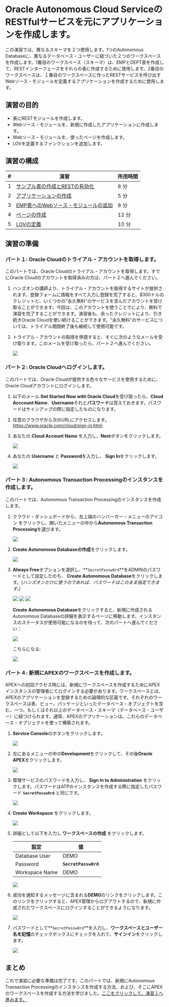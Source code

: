 # Oracle Autonomous Cloud ServiceのRESTfulサービスを元にアプリケーションを作成します。

この演習では、異なるスキーマを２つ使用します。1つのAutonomous Databaseに、異なるデータベース・ユーザーに紐づいた２つのワークスペースを作成します。1番目のワークスペース（スキーマ）は、EMPとDEPT表を作成して、RESTインターフェースをそれらの表に作成するために使用します。2番目のワークスペースは、１番目のワークスペースに作ったRESTサービスを呼び出すWebソース・モジュールを定義するアプリケーションを作成するために使用します。

## 演習の目的

- 表にRESTモジュールを作成します。
- Webソース・モジュールを、新規に作成したアプリケーションに作成します。
- Webソース・モジュールを、使ったページを作成します。
- LOVを定義するファンクションを追加します。
## 演習の構成

| # | 演習 | 所用時間 |
| --- | --- | --- |
| 1 | [サンプル表の作成とRESTの有効化](1-building-your-rest-end-points-creating-a-sample-tables-and-rest-enabling.md) | 8 分 |
| 2 | [アプリケーションの作成](2-building-your-app-which-will-be-based-on-the-rest-endpoints-creating-the-app.md) | 5 分 |
| 3 | [EMP表へのWebソース・モジュールの追加](3-linking-the-rest-service-defined-in-the-first-workspace-adding-a-web-source-for-emp.md) | 8 分 |
| 4 | [ページの作成](4-defining-the-report-and-form-on-emp-creating-pages.md) | 12 分 |
| 5 | [LOVの定義](5-using-the-rest-service-on-dept-defining-list-of-values.md) | 10 分 |

## 演習の準備

### **パート１**: Oracle Cloudのトライアル・アカウントを取得します。

このパートでは、Oracle Cloudのトライアル・アカウントを取得します。すでにOracle Cloudのアカウントを取得済みの方は、パート２へ進んでください。

1.  ハンズオンの講師より、トライアル・アカウントを取得するサイトが提供されます。登録フォームに情報をすべて入力し登録を完了すると、$300ドルのクレジットと、いくつかの"永久無料"のサービスを含んだアカウントを受け取ることができます。今回は、このアカウントを使うことでにより、無料で演習を完了することができます。演習後も、余ったクレジットにより、引き続きOracle Cloudを使い続けることができます。"永久無料"のサービスについては、トライアル期間終了後も継続して使用可能です。

2.  トライアル・アカウントの取得を申請すると、すぐに次のようなメールを受け取ります。このメールを受け取ったら、パート２へ進んでください。

    ![](images/0/get-started-email.png)

### **パート２**: Oracle Cloudへログインします。

このパートでは、Oracle Cloudが提供する色々なサービスを使用するために、Oracle Cloudアカウントにログインします。

1. 以下のメール **Get Started Now with Oracle Cloud**を受け取ったら、**Cloud Acccount Name**、**Username**それと**パスワード**は覚えておきます。パスワードはサインアップの際に指定したものになります。

2. 任意のブラウザから次のURLにアクセスします。https://www.oracle.com/cloud/sign-in.html.

3. あなたの **Cloud Account Name** を入力し、**Next**ボタンをクリックします。

    ![](images/0/enter-oracle-cloud-account-name.png)

4. あなたの **Username** と **Password**を入力し、 **Sign In**をクリックします。

    ![](images/0/enter-user-name-and-password.png)

### **パート３**: Autonomous Transaction Processingのインスタンスを作成します。

このバートでは、Autonomous Transaction Processingのインスタンスを作成します。

1. クラウド・ダッシュボードから、左上端のハンバーガー・メニューのアイコン をクリックし、開いたメニューの中から**Autonomous Transaction Processing**を選びます。

    ![](images/0/select-atp-in-nav-menu.png)

2. **Create Autonomous Databaseの作成**をクリックします。

    ![](images/0/click-create-autonomous-database.png)

3. **Always Free**オプションを選択し、**```SecretPassw0rd```**をADMINのパスワードとして設定したのち、 **Create Autonomous Database**をクリックします。(*ハンズオンだけに使うのであれば、パスワードはこのまま指定できます。*)

    ![](images/0/atp-settings-1.png)
    ![](images/0/atp-settings-2.png)
    ![](images/0/atp-settings-3.png)

    **Create Autonomous Database**をクリックすると、新規に作成されるAutonomous Databaseの詳細を表示するページに移動します。インスタンスのステータスが使用可能になるのを待って、次のパートへ進んでください：

    ![](images/0/status-provisioning.png)
    
    こちらになる:

    ![](images/0/status-available.png)

### **パート４**: 新規にAPEXのワークスペースを作成します。

APEXへの初回アクセス時には、新規にワークスペースを作成するためにAPEXインスタンスの管理者にてログインする必要があります。ワークスペースとは、APEXのアプリケーションを登録するための論理的な区画です。それぞれのワークスペースは表、ビュー、パッケージといったデータベース・オブジェクトを含む、一つ、もしくはそれ以上のデータベース・スキーマ（データベース・ユーザー）に紐づけられます。通常、APEXのアプリケーションは、これらのデータベース・オブジェクトを使って構築されます。

1. **Service Console**のボタンをクリックします。

    ![](images/0/click-atp-service-console.png)

2. 左にあるメニューの中の**Development**をクリックして、その後**Oracle APEX**をクリックします。 

    ![](images/0/click-oracle-apex.png)

3. 管理サービスのパスワードを入力し、 **Sign In to Administration** をクリックします。パスワードはATPのインスタンスを作成する際に指定したパスワード **```SecretPassw0rd```** と同じです。

    ![](images/0/log-in-as-admin.png)

4. **Create Workspace** をクリックします。

    ![](images/0/welcome-create-workspace.png)

5. 詳細として以下を入力し **ワークスペースの作成** をクリックします。

    | 設定 | 値 |
    | --- | --- |
    | Database User | DEMO |
    | Password | **`SecretPassw0rd`** |
    | Workspace Name | DEMO |

    ![](images/0/create-workspace.png)

6. 成功を通知するメッセージに含まれる**DEMO**のリンクをクリックします。このリンクをクリックすると、APEX管理からログアウトするので、新規に作成されたワークスペースにログインすることができるようになります。

    ![](images/0/log-out-from-admin.png)

7. パスワードとして**``SecretPassw0rd``**を入力し、**ワークスペースとユーザー名を記憶**のチェックボックスにチェックを入れて、**サインイン**をクリックします。

    ![](images/0/log-in-to-workspace.png)
    
## まとめ

これで演習に必要な準備は完了です。このパートでは、新規にAutonomous Transaction Processingのインスタンスを作成する方法、および、そこにAPEXのワークスペースを作成する方法を学びました。[ここをクリックして、演習１へ進みます。](1-building-your-rest-end-points-creating-a-sample-tables-and-rest-enabling.md)
